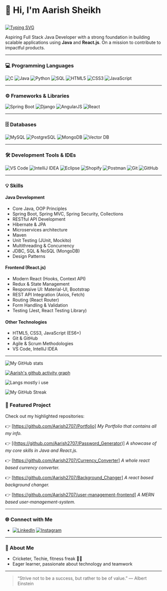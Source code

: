 # 👋 Hi, I'm Aarish Sheikh

## 

[![Typing SVG](https://readme-typing-svg.demolab.com?font=Fira+Code&pause=1000&color=00F700&width=435&lines=🚀+Java+Full+Stack+Developer;Spring+Boot+%7C+Java+%7C+Angular+%7C+React.Js;Cricket+%7C+Badminton+Enthusiast)](https://git.io/typing-svg)


Aspiring Full Stack Java Developer with a strong foundation in building scalable applications using **Java** and **React.js**. On a mission to contribute to impactful products.

---


### 💻 Programming Languages  
![C](https://img.shields.io/badge/C-A8B9CC?style=flat&logo=c&logoColor=white)
![Java](https://img.shields.io/badge/Java-007396?style=flat&logo=openjdk&logoColor=white)
![Python](https://img.shields.io/badge/Python-3776AB?style=flat&logo=python&logoColor=white)
![SQL](https://img.shields.io/badge/SQL-336791?style=flat&logo=postgresql&logoColor=white)
![HTML5](https://img.shields.io/badge/HTML5-E34F26?style=flat&logo=html5&logoColor=white)
![CSS3](https://img.shields.io/badge/CSS3-1572B6?style=flat&logo=css3&logoColor=white)
![JavaScript](https://img.shields.io/badge/JavaScript-F7DF1E?style=flat&logo=javascript&logoColor=black)

---

### ⚙️ Frameworks & Libraries  
![Spring Boot](https://img.shields.io/badge/SpringBoot-6DB33F?style=flat&logo=springboot&logoColor=white)
![Django](https://img.shields.io/badge/Django-092E20?style=flat&logo=django&logoColor=white)
![AngularJS](https://img.shields.io/badge/AngularJS-DD0031?style=flat&logo=angularjs&logoColor=white)
![React](https://img.shields.io/badge/React-61DAFB?style=flat&logo=react&logoColor=black)

---

### 🗄️ Databases  
![MySQL](https://img.shields.io/badge/MySQL-4479A1?style=flat&logo=mysql&logoColor=white)
![PostgreSQL](https://img.shields.io/badge/PostgreSQL-4169E1?style=flat&logo=postgresql&logoColor=white)
![MongoDB](https://img.shields.io/badge/MongoDB-47A248?style=flat&logo=mongodb&logoColor=white)
![Vector DB](https://img.shields.io/badge/VectorDB-FF4C9F?style=flat&logo=databricks&logoColor=white)

---

### 🛠️ Development Tools & IDEs  
![VS Code](https://img.shields.io/badge/VS%20Code-0078D4?style=flat&logo=visual-studio-code&logoColor=white)
![IntelliJ IDEA](https://img.shields.io/badge/IntelliJ%20IDEA-000000?style=flat&logo=intellij-idea&logoColor=white)
![Eclipse](https://img.shields.io/badge/Eclipse-2C2255?style=flat&logo=eclipse&logoColor=white)
![Shopify](https://img.shields.io/badge/Shopify-96BF48?style=flat&logo=shopify&logoColor=white)
![Postman](https://img.shields.io/badge/Postman-FF6C37?style=flat&logo=postman&logoColor=white)
![Git](https://img.shields.io/badge/Git-F05032?style=flat&logo=git&logoColor=white)
![GitHub](https://img.shields.io/badge/GitHub-181717?style=flat&logo=github&logoColor=white)

---

### 💡 Skills

#### **Java Development**
- Core Java, OOP Principles
- Spring Boot, Spring MVC, Spring Security, Collections
- RESTful API Development
- Hibernate & JPA
- Microservices architecture
- Maven 
- Unit Testing (JUnit, Mockito)
- Multithreading & Concurrency
- JDBC, SQL & NoSQL (MongoDB)
- Design Patterns


#### **Frontend (React.js)**
- Modern React (Hooks, Context API)
- Redux & State Management
- Responsive UI: Material-UI, Bootstrap
- REST API Integration (Axios, Fetch)
- Routing (React Router)
- Form Handling & Validation
- Testing (Jest, React Testing Library)

#### **Other Technologies**
- HTML5, CSS3, JavaScript (ES6+)
- Git & GitHub
- Agile & Scrum Methodologies
- VS Code, IntelliJ IDEA

---

![My GitHub stats](https://github-readme-stats.vercel.app/api?username=Aarish2707&show_icons=true&theme=radical)

[![Aarish's github activity graph](https://github-readme-activity-graph.vercel.app/graph?username=Aarish2707&bg_color=0d1117&color=ffffff&line=00e676&point=ffffff&area=true&hide_border=true)](https://github.com/Ashutosh00710/github-readme-activity-graph)

![Langs mostly i use](https://github-readme-stats.vercel.app/api/top-langs/?username=Aarish2707&layout=compact&theme=radical)

![My GitHub Streak](https://github-readme-streak-stats.herokuapp.com/?user==Aarish2707&theme=radical)




### 📌 Featured Project

Check out my highlighted repositories:

👉 [https://github.com/Aarish2707/Portfolio]
_My Portfolio that contains all my info._

👉 [(https://github.com/Aarish2707/Password_Generator)]
_A showcase of my core skills in Java and React.js._

👉 [https://github.com/Aarish2707/Currency_Converter]
_A whole react based currency converter._

👉 [https://github.com/Aarish2707/Background_Changer]
_A react based background changer._

👉 [https://github.com/Aarish2707/user-management-frontend]
_A MERN based user-management-system._

---

### 🌐 Connect with Me

- [![LinkedIn](https://img.shields.io/badge/LinkedIn-blue?style=flat&logo=linkedin)]((https://www.linkedin.com/in/aarish-sheikh-850592315))
[![Instagram](https://img.shields.io/badge/Instagram-E4405F?style=flat&logo=instagram&logoColor=white)](https://www.instagram.com/its_aarish_33/)



---

### 🏏 About Me

- Cricketer, Techie, fitness freak 🏋️‍♂️
- Eager learner, passionate about technology and teamwork

---

> “Strive not to be a success, but rather to be of value.” — Albert Einstein
